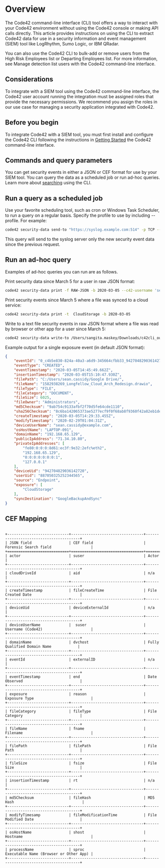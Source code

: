 # Overview

The Code42 command-line interface (CLI) tool offers a way to interact with your Code42 environment without using the 
Code42 console or making API calls directly. This article provides instructions on using the CLI to extract Code42 data 
for use in a security information and event management (SIEM) tool like LogRhythm, Sumo Logic, or IBM QRadar. 

You can also use the Code42 CLI to bulk-add or remove users from the High Risk Employees list or Departing Employees 
list. For more information, see Manage detection list users with the Code42 command-line interface. 

## Considerations

To integrate with a SIEM tool using the Code42 command-line interface, the Code42 user account running the integration 
must be assigned roles that provide the necessary permissions. We recommend you assign the roles in our use case for 
managing a security application integrated with Code42.

## Before you begin

To integrate Code42 with a SIEM tool, you must first install and configure the Code42 CLI following the instructions in 
[Getting Started](gettingstarted.md) the Code42 command-line interface. 

## Commands and query parameters 
You can get security events in either a JSON or CEF format for use by your SIEM tool. You can query the data as a 
scheduled job or run ad-hoc queries. Learn more about [searching](../commands/securitydata.md) using the CLI.

## Run a query as a scheduled job

Use your favorite scheduling tool, such as cron or Windows Task Scheduler, to run a query on a regular basis. Specify 
the profile to use by including --profile. For example:  

```bash
code42 security-data send-to "https://syslog.example.com:514" -p TCP --profile profile1 -i
```

This query will send to the syslog server only the new security event data since the previous request.

## Run an ad-hoc query

Examples of ad-hoc queries you can run are as follows. 

Print security data since March 5 for a user in raw JSON format:

```bash
code42 security-data print -f RAW-JSON -b 2020-03-05 --c42-username 'sean.cassidy@example.com'
```

Print security events since March 5 where a file was synced to a cloud service: 
```bash
code42 security-data print -t  CloudStorage -b 2020-03-05 
```

Write to a text file security events in raw JSON format where a file was read by browser or other app for a user since 
March 5: 
```bash
code42 security-data write-to /Users/sangita.maskey/Downloads/c42cli_output.txt -f RAW-JSON -b 2020-03-05 -t ApplicationRead --c42-username 'sean.cassidy@example.com'
```

Example output for a single exposure event (in default JSON format): 

```json
{
    "eventId": "0_c4b5e830-824a-40a3-a6d9-345664cfbb33_942704829036142720_944009394534374185_342",
    "eventType": "CREATED",
    "eventTimestamp": "2020-03-05T14:45:49.662Z",
    "insertionTimestamp": "2020-03-05T15:10:47.930Z",
    "filePath": "C:/Users/sean.cassidy/Google Drive/",
    "fileName": "1582938269_Longfellow_Cloud_Arch_Redesign.drawio",
    "fileType": "FILE",
    "fileCategory": "DOCUMENT",
    "fileSize": 6025,
    "fileOwner": "Administrators",
    "md5Checksum": "9ab754c9133afbf2f70d5fe64cde1110",
    "sha256Checksum": "8c6ba142065373ae5277ecf9f0f68ab8f9360f42a82eb1dec2e1816d93d6b1b7",
    "createTimestamp": "2020-03-05T14:29:33.455Z",
    "modifyTimestamp": "2020-02-29T01:04:31Z",
    "deviceUserName": "sean.cassidy@example.com",
    "osHostName": "LAPTOP-091",
    "domainName": "192.168.65.129",
    "publicIpAddress": "71.34.10.80",
    "privateIpAddresses": [
        "fe80:0:0:0:8d61:ec3f:9e32:2efc%eth2",
        "192.168.65.129",
        "0:0:0:0:0:0:0:1",
        "127.0.0.1"
    ],
    "deviceUid": "942704829036142720",
    "userUid": "887050325252344565",
    "source": "Endpoint",
    "exposure": [
        "CloudStorage"
    ],
    "syncDestination": "GoogleBackupAndSync"
}
```

## CEF Mapping

```eval_rst

+----------------------------+---------------------------------+----------------------------------------+
| JSON field                 | CEF field                       | Forensic Search field                  |
+============================+=================================+========================================+
| actor                      | suser                           | Actor                                  |
+----------------------------+---------------------------------+----------------------------------------+
| cloudDriveId               | aid                             | n/a                                    |
+----------------------------+---------------------------------+----------------------------------------+
| createTimestamp            | fileCreateTime                  | File Created Date                      |
+----------------------------+---------------------------------+----------------------------------------+
| deviceUid                  | deviceExternalId                | n/a                                    |
+----------------------------+---------------------------------+----------------------------------------+
| deviceUserName             |	suser                          | Username (Code42)                      |
+----------------------------+---------------------------------+----------------------------------------+
| domainName                 | dvchost                         | Fully Qualified Domain Name            |
+----------------------------+---------------------------------+----------------------------------------+
| eventId                    | externalID                      | n/a                                    |
+----------------------------+---------------------------------+----------------------------------------+
| eventTimestamp             | end                             | Date Observed                          |
+----------------------------+---------------------------------+----------------------------------------+
| exposure                   | reason                          | Exposure Type                          |
+----------------------------+---------------------------------+----------------------------------------+
| fileCategory               | fileType                        | File Category                          |
+----------------------------+---------------------------------+----------------------------------------+
| fileName                   | fname                           | Filename                               |
+----------------------------+---------------------------------+----------------------------------------+
| filePath                   | filePath                        | File Path                              |
+----------------------------+---------------------------------+----------------------------------------+
| fileSize                   | fsize                           | File Size                              |
+----------------------------+---------------------------------+----------------------------------------+
| insertionTimestamp         | rt                              | n/a                                    |
+----------------------------+---------------------------------+----------------------------------------+
| md5Checksum                | fileHash                        | MD5 Hash                               |
+----------------------------+---------------------------------+----------------------------------------+
| modifyTimesamp             | fileModificationTime            | File Modified Date                     |
+----------------------------+---------------------------------+----------------------------------------+
| osHostName                 | shost                           | Hostname                               |
+----------------------------+---------------------------------+----------------------------------------+
| processName                | sproc                           | Executable Name (Browser or Other App) |
+----------------------------+---------------------------------+----------------------------------------+
```

